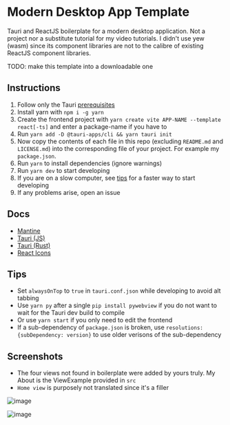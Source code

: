 # Modern Desktop App Template

Tauri and ReactJS boilerplate for a modern desktop application. Not a project nor a substitute tutorial for my video tutorials. I didn't use yew (wasm) since its component libraries are not to the calibre of existing ReactJS component libraries.

TODO: make this template into a downloadable one

## Instructions

1. Follow only the Tauri [prerequisites](https://tauri.studio/docs/getting-started/prerequisites)
2. Install yarn with `npm i -g yarn`
3. Create the frontend project with `yarn create vite APP-NAME --template react[-ts]` and enter a package-name if you have to
4. Run `yarn add -D @tauri-apps/cli && yarn tauri init`
5. Now copy the contents of each file in this repo (excluding `README.md` and `LICENSE.md`) into the corresponding file of your project. For example my `package.json`. 
6. Run `yarn` to install dependencies (ignore warnings)
7. Run `yarn dev` to start developing
8. If you are on a slow computer, see [tips](#tips) for a faster way to start developing
9. If any problems arise, open an issue

## Docs

- [Mantine](https://mantine.dev/core/anchor/)
- [Tauri (JS)](https://tauri.studio/docs/api/js/)
- [Tauri (Rust)](https://docs.rs/tauri/1.0.0-rc.4/)
- [React Icons](https://react-icons.github.io/react-icons)

## Tips

- Set `alwaysOnTop` to `true` in `tauri.conf.json` while developing to avoid alt tabbing
- Use `yarn py` after a single `pip install pywebview` if you do not want to wait for the Tauri dev build to compile
- Or use `yarn start` if you only need to edit the frontend
- If a sub-dependency of `package.json` is broken, use `resolutions: {subDependency: version}` to use older verisons of the sub-dependency

## Screenshots

- The four views not found in boilerplate were added by yours truly. My About is the ViewExample provided in `src`
- `Home view` is purposely not translated since it's a filler

![image](https://user-images.githubusercontent.com/21298211/160052266-9f9ea8ec-6964-4f76-bccb-2913998e5b23.png)

![image](https://user-images.githubusercontent.com/21298211/160052283-5ee37ed7-be8e-4713-bdb3-2d4279afc36f.png)
